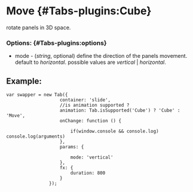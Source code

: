 Move {#Tabs-plugins:Cube}
============

rotate panels in 3D space.

### Options: {#Tabs-plugins:options}

* mode  - (*string*, optional) define the direction of the panels movement. default to *horizontal*. possible values are *vertical* | *horizontal*.

## Example:

	
	var swapper = new Tab({
						container: 'slide', 
						//is animation supported ?
						animation: Tab.isSupported('Cube') ? 'Cube' : 'Move',
						onChange: function () {

							if(window.console && console.log) console.log(arguments)
						}, 
						params: {
						
							mode: 'vertical'
						},
						fx: {
							duration: 800
						}
					});


